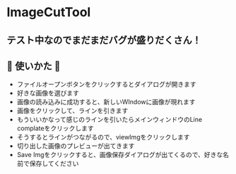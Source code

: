 # ImageCutTool
## テスト中なのでまだまだバグが盛りだくさん！
## :memo: 使いかた :memo:
- ファイルオープンボタンをクリックするとダイアログが開きます
- 好きな画像を選びます
- 画像の読み込みに成功すると、新しいWIndowに画像が現れます
- 画像をクリックして、ラインを引きます
- もういいかなって感じのラインを引いたらメインウィンドウのLine complateをクリックします
- そうするとラインがつながるので、viewImgをクリックします
- 切り出した画像のプレビューが出てきます
- Save Imgをクリックすると、画像保存ダイアログが出てくるので、好きな名前で保存してください
